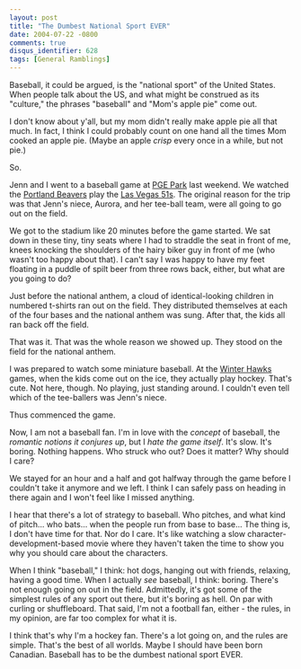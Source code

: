 ```yaml
---
layout: post
title: "The Dumbest National Sport EVER"
date: 2004-07-22 -0800
comments: true
disqus_identifier: 628
tags: [General Ramblings]
---
```

Baseball, it could be argued, is the "national sport" of the United
States. When people talk about the US, and what might be construed as
its "culture," the phrases "baseball" and "Mom's apple pie" come out.

 I don't know about y'all, but my mom didn't really make apple pie all
that much. In fact, I think I could probably count on one hand all the
times Mom cooked an apple pie. (Maybe an apple *crisp* every once in a
while, but not pie.)

 So.

 Jenn and I went to a baseball game at [PGE
Park](http://www.pgepark.com/) last weekend. We watched the [Portland
Beavers](http://www.pgepark.com/beavers/) play the [Las Vegas
51s](http://www.lv51.com/). The original reason for the trip was that
Jenn's niece, Aurora, and her tee-ball team, were all going to go out on
the field.

 We got to the stadium like 20 minutes before the game started. We sat
down in these tiny, tiny seats where I had to straddle the seat in front
of me, knees knocking the shoulders of the hairy biker guy in front of
me (who wasn't too happy about that). I can't say I was happy to have my
feet floating in a puddle of spilt beer from three rows back, either,
but what are you going to do?

 Just before the national anthem, a cloud of identical-looking children
in numbered t-shirts ran out on the field. They distributed themselves
at each of the four bases and the national anthem was sung. After that,
the kids all ran back off the field.

 That was it. That was the whole reason we showed up. They stood on the
field for the national anthem.

 I was prepared to watch some miniature baseball. At the [Winter
Hawks](http://www.winterhawks.com) games, when the kids come out on the
ice, they actually play hockey. That's cute. Not here, though. No
playing, just standing around. I couldn't even tell which of the
tee-ballers was Jenn's niece.

 Thus commenced the game.

 Now, I am not a baseball fan. I'm in love with the *concept* of
baseball, the *romantic notions it conjures up*, but I *hate the game
itself*. It's slow. It's boring. Nothing happens. Who struck who out?
Does it matter? Why should I care?

 We stayed for an hour and a half and got halfway through the game
before I couldn't take it anymore and we left. I think I can safely pass
on heading in there again and I won't feel like I missed anything.

 I hear that there's a lot of strategy to baseball. Who pitches, and
what kind of pitch... who bats... when the people run from base to
base... The thing is, I don't have time for that. Nor do I care. It's
like watching a slow character-development-based movie where they
haven't taken the time to show you why you should care about the
characters.

 When I think "baseball," I think: hot dogs, hanging out with friends,
relaxing, having a good time. When I actually *see* baseball, I think:
boring. There's not enough going on out in the field. Admittedly, it's
got some of the simplest rules of any sport out there, but it's boring
as hell. On par with curling or shuffleboard. That said, I'm not a
football fan, either - the rules, in my opinion, are far too complex for
what it is.

 I think that's why I'm a hockey fan. There's a lot going on, and the
rules are simple. That's the best of all worlds. Maybe I should have
been born Canadian. Baseball has to be the dumbest national sport EVER.

